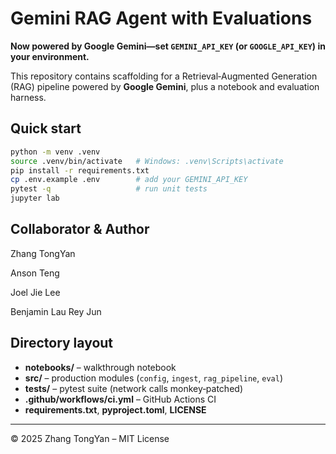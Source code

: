 # Gemini RAG Agent with Evaluations

**Now powered by Google Gemini—set `GEMINI_API_KEY` (or `GOOGLE_API_KEY`) in your environment.**

This repository contains scaffolding for a Retrieval‑Augmented Generation (RAG) pipeline powered by **Google Gemini**, plus a notebook and evaluation harness.

## Quick start

```bash
python -m venv .venv
source .venv/bin/activate   # Windows: .venv\Scripts\activate
pip install -r requirements.txt
cp .env.example .env        # add your GEMINI_API_KEY
pytest -q                   # run unit tests
jupyter lab
```
## Collaborator & Author

Zhang TongYan

Anson Teng 

Joel Jie Lee

Benjamin Lau Rey Jun

## Directory layout
* **notebooks/** – walkthrough notebook  
* **src/** – production modules (`config`, `ingest`, `rag_pipeline`, `eval`)  
* **tests/** – pytest suite (network calls monkey‑patched)  
* **.github/workflows/ci.yml** – GitHub Actions CI  
* **requirements.txt**, **pyproject.toml**, **LICENSE**

---

© 2025 Zhang TongYan – MIT License
